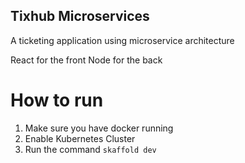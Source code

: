 ## Tixhub Microservices

A ticketing application using microservice architecture

React for the front
Node for the back

# How to run

1. Make sure you have docker running
2. Enable Kubernetes Cluster
3. Run the command `skaffold dev`
